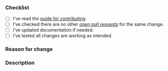 <!-- Thanks for your contribution to *SwiftFormat Tuist Plugin*! Please check the boxes below before opening the pull request, you do this by putting an x in the box like this: [x]. Thank you! -->

### Checklist

- [ ] I've read the [guide for contributing](https://github.com/lordcodes/tuist-plugin-swiftformat/blob/master/CONTRIBUTING.md).
- [ ] I've checked there are no other [open pull requests](https://github.com/lordcodes/tuist-plugin-swiftformat/pulls) for the same change.
- [ ] I've updated documentation if needed.
- [ ] I've tested all changes are working as intended.

### Reason for change
<!-- If the pull request fixes an open issue, please include a link to the issue here. -->
<!-- Please explain why the change is required and the problem it solves. -->

### Description
<!-- Please describe the changes you have made, providing as much detail as possible and including how the changes were tested. -->
